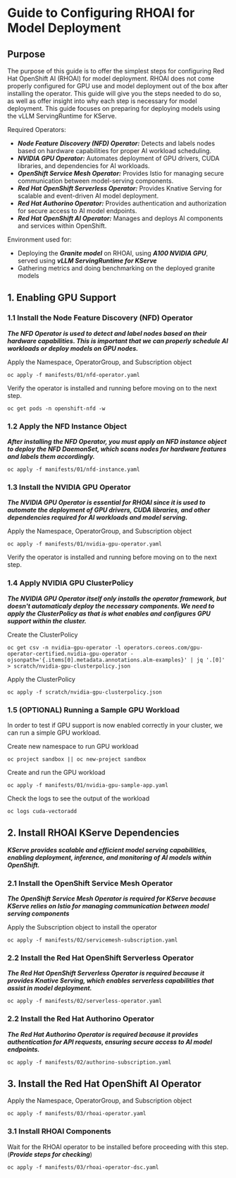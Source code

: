 # Guide to Configuring RHOAI for Model Deployment

## Purpose

The purpose of this guide is to offer the simplest steps for configuring Red Hat OpenShift AI (RHOAI) for model deployment.
RHOAI does not come properly configured for GPU use and model deployment out of the box after installing the operator.
This guide will give you the steps needed to do so, as well as offer insight into why each step is necessary for model deployment. This guide focuses on preparing for deploying models using the vLLM ServingRuntime for KServe.

Required Operators:
- ***Node Feature Discovery (NFD) Operator:*** Detects and labels nodes based on hardware capabilities for proper AI workload scheduling.
- ***NVIDIA GPU Operator:*** Automates deployment of GPU drivers, CUDA libraries, and dependencies for AI workloads.
- ***OpenShift Service Mesh Operator:*** Provides Istio for managing secure communication between model-serving components.
- ***Red Hat OpenShift Serverless Operator:*** Provides Knative Serving for scalable and event-driven AI model deployment.
- ***Red Hat Authorino Operator:*** Provides authentication and authorization for secure access to AI model endpoints.
- ***Red Hat OpenShift AI Operator:*** Manages and deploys AI components and services within OpenShift.

Environment used for:
- Deploying the ***Granite model*** on RHOAI, using ***A100 NVIDIA GPU***, served using ***vLLM ServingRuntime for KServe***
- Gathering metrics and doing benchmarking on the deployed granite models 


## 1. Enabling GPU Support

### 1.1 Install the Node Feature Discovery (NFD) Operator 

***The NFD Operator is used to detect and label nodes based on their hardware capabilities. This is important that we can properly schedule AI workloads or deploy models on GPU nodes.***

Apply the Namespace, OperatorGroup, and Subscription object

`oc apply -f manifests/01/nfd-operator.yaml`

Verify the operator is installed and running before moving on to the next step.

`oc get pods -n openshift-nfd -w`

### 1.2 Apply the NFD Instance Object 

***After installing the NFD Operator, you must apply an NFD instance object to deploy the NFD DaemonSet, which scans nodes for hardware features and labels them accordingly.*** 

`oc apply -f manifests/01/nfd-instance.yaml`

### 1.3 Install the NVIDIA GPU Operator 

***The NVIDIA GPU Operator is essential for RHOAI since it is used to automate the deployment of GPU drivers, CUDA libraries, and other dependencies required for AI workloads and model serving.***

Apply the Namespace, OperatorGroup, and Subscription object

`oc apply -f manifests/01/nvidia-gpu-operator.yaml`

Verify the operator is installed and running before moving on to the next step.

### 1.4 Apply NVIDIA GPU ClusterPolicy 

***The NVIDIA GPU Operator itself only installs the operator framework, but doesn't automaticaly deploy the necessary components. We need to apply the ClusterPolicy as that is what enables and configures GPU support within the cluster.***

Create the ClusterPolicy

`oc get csv -n nvidia-gpu-operator -l operators.coreos.com/gpu-operator-certified.nvidia-gpu-operator -ojsonpath='{.items[0].metadata.annotations.alm-examples}' | jq '.[0]' > scratch/nvidia-gpu-clusterpolicy.json`

Apply the ClusterPolicy

`oc apply -f scratch/nvidia-gpu-clusterpolicy.json`

### 1.5 (OPTIONAL) Running a Sample GPU Workload

In order to test if GPU support is now enabled correctly in your cluster, we can run a simple GPU workload. 

Create new namespace to run GPU workload

`oc project sandbox || oc new-project sandbox`

Create and run the GPU workload

`oc apply -f manifests/01/nvidia-gpu-sample-app.yaml`

Check the logs to see the output of the workload

`oc logs cuda-vectoradd`

## 2. Install RHOAI KServe Dependencies

***KServe provides scalable and efficient model serving capabilities, enabling deployment, inference, and monitoring of AI models within OpenShift.***

### 2.1 Install the OpenShift Service Mesh Operator

***The OpenShift Service Mesh Operator is required for KServe because KServe relies on Istio for managing communication between model serving components***

Apply the Subscription object to install the operator

`oc apply -f manifests/02/servicemesh-subscription.yaml`

### 2.2 Install the Red Hat OpenShift Serverless Operator

***The Red Hat OpenShift Serverless Operator is required because it provides Knative Serving, which enables serverless capabilities that assist in model deployment.***

`oc apply -f manifests/02/serverless-operator.yaml`

### 2.2 Install the Red Hat Authorino Operator

***The Red Hat Authorino Operator is required because it provides authentication for API requests, ensuring secure access to AI model endpoints.***

`oc apply -f manifests/02/authorino-subscription.yaml`

## 3. Install the Red Hat OpenShift AI Operator

Apply the Namespace, OperatorGroup, and Subscription object

`oc apply -f manifests/03/rhoai-operator.yaml`


### 3.1 Install RHOAI Components

Wait for the RHOAI operator to be installed before proceeding with this step. (***Provide steps for checking***)

`oc apply -f manifests/03/rhoai-operator-dsc.yaml`

